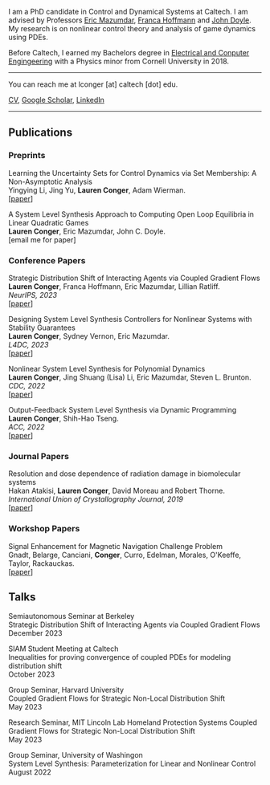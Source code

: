 I am a PhD candidate in Control and Dynamical Systems at Caltech. I am advised by Professors [Eric Mazumdar](http://users.cms.caltech.edu/~mazumdar/), [Franca Hoffmann](https://francahoffmann.com/) and [John Doyle](https://eas.caltech.edu/people/doyle). 
My research is on nonlinear control theory and analysis of game dynamics using PDEs.

Before Caltech, I earned my Bachelors degree in [Electrical and Conputer Engingeering](https://www.ece.cornell.edu/ece) with a Physics minor from Cornell University in 2018.

---
You can reach me at lconger [at] caltech [dot] edu.
 
<a href="https://leconger.github.io/pdf/Resume_Nov_2022.pdf" target="_blank">CV</a>, [Google Scholar](https://scholar.google.com/citations?hl=en&user=Iv6uAdMAAAAJ), [LinkedIn](https://www.linkedin.com/in/lauren-conger-82096216a/)
<!-- Remove above link if you don't want to attibute -->

---

## Publications 

### Preprints
Learning the Uncertainty Sets for Control Dynamics via Set Membership: A Non-Asymptotic Analysis \
Yingying Li, Jing Yu, **Lauren Conger**, Adam Wierman. \
[[paper](https://yingying.li/files/set_membership_stat_analysis_ver2.pdf)]

A System Level Synthesis Approach to Computing Open Loop Equilibria in Linear Quadratic Games \
**Lauren Conger**, Eric Mazumdar, John C. Doyle. \
[email me for paper]

### Conference Papers
Strategic Distribution Shift of Interacting Agents via Coupled Gradient Flows \
**Lauren Conger**, Franca Hoffmann, Eric Mazumdar, Lillian Ratliff. \
_NeurIPS, 2023_ \
[[paper](https://arxiv.org/abs/2307.01166)]

Designing System Level Synthesis Controllers for Nonlinear Systems with Stability Guarantees \
**Lauren Conger**, Sydney Vernon, Eric Mazumdar. \
_L4DC, 2023_ \
[[paper](https://arxiv.org/abs/2212.03923)]

Nonlinear System Level Synthesis for Polynomial Dynamics \
**Lauren Conger**, Jing Shuang (Lisa) Li, Eric Mazumdar, Steven L. Brunton. \
_CDC, 2022_ \
[[paper](https://arxiv.org/abs/2205.02187)]

Output-Feedback System Level Synthesis via Dynamic Programming\
**Lauren Conger**, Shih-Hao Tseng. \
_ACC, 2022_ \
[[paper](https://arxiv.org/abs/2111.00098)]

### Journal Papers
Resolution and dose dependence of radiation damage in biomolecular systems \
Hakan Atakisi, **Lauren Conger**, David Moreau and Robert Thorne. \
_International Union of Crystallography Journal, 2019_ \
[[paper](https://journals.iucr.org/m/issues/2019/06/00/jt5036/index.html)]

### Workshop Papers
Signal Enhancement for Magnetic Navigation Challenge Problem \
Gnadt, Belarge, Canciani, **Conger**, Curro, Edelman, Morales, O'Keeffe, Taylor, Rackauckas. \
[[paper](https://arxiv.org/pdf/2007.12158.pdf)]

## Talks

Semiautonomous Seminar at Berkeley \
Strategic Distribution Shift of Interacting Agents via Coupled Gradient Flows \
December 2023

SIAM Student Meeting at Caltech \
Inequalities for proving convergence of coupled PDEs for modeling distribution shift \
October 2023

Group Seminar, Harvard University \
Coupled Gradient Flows for Strategic Non-Local Distribution Shift \
May 2023

Research Seminar, MIT Lincoln Lab Homeland Protection Systems
Coupled Gradient Flows for Strategic Non-Local Distribution Shift \
May 2023

Group Seminar, University of Washingon \
System Level Synthesis: Parameterization for Linear and Nonlinear Control \
August 2022




